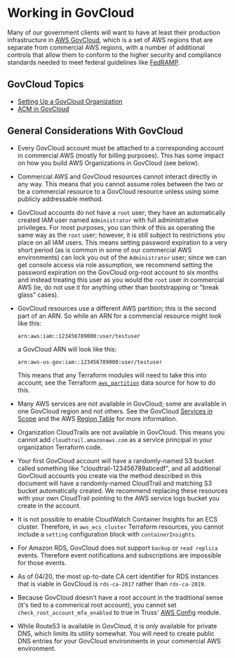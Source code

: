 # Working in GovCloud

Many of our government clients will want to have at least their production
infrastructure in [AWS GovCloud](https://aws.amazon.com/govcloud-us/), which
is a set of AWS regions that are separate from commercial AWS regions, with
a number of additional controls that allow them to conform to the higher
security and compliance standards needed to meet federal guidelines like
[FedRAMP](https://www.fedramp.gov/).

## GovCloud Topics

- [Setting Up a GovCloud Organization](gov-orgs.md)
- [ACM in GovCloud](gov-acm.md)

## General Considerations With GovCloud

- Every GovCloud account must be attached to a corresponding account in
  commercial AWS (mostly for billing purposes). This has some impact on
  how you build AWS Organizations in GovCloud (see below).

- Commercial AWS and GovCloud resources cannot interact directly in any
  way. This means that you cannot assume roles between the two or tie
  a commercial resource to a GovCloud resource unless using some publicly
  addressable method.

- GovCloud accounts do not have a `root` user; they have an automatically
  created IAM user named `Administrator` with full administrative
  privileges. For most purposes, you can think of this as operating the
  same way as the `root` user; however, it is still subject to restrictions
  you place on all IAM users. This means setting password expiration to
  a very short period (as is common in some of our commercial AWS
  environments) can lock you out of the `Administrator` user; since we
  can get console access via role assumption, we recommend setting the
  password expiration on the GovCloud org-root account to six months and
  instead treating this user as you would the `root` user in commercial
  AWS (ie, do not use it for anything other than bootstrapping or
  "break glass" cases).

- GovCloud resources use a different AWS partition; this is the second
  part of an ARN. So while an ARN for a commercial resource might look
  like this:

  ```text
  arn:aws:iam::123456789000:user/testuser
  ```

  a GovCloud ARN will look like this:

  ```text
  arn:aws-us-gov:iam::123456789000:user/testuser
  ```

  This means that any Terraform modules will need to take this into
  account; see the Terraform
  [`aws_partition`](https://www.terraform.io/docs/providers/aws/d/partition.html)
  data source for how to do this.

- Many AWS services are not available in GovCloud; some are available
  in one GovCloud region and not others. See the GovCloud
  [Services in Scope](https://aws.amazon.com/compliance/services-in-scope/)
  and the AWS [Region
  Table](https://aws.amazon.com/about-aws/global-infrastructure/regional-product-services/)
  for more information.

- Organization CloudTrails are not available in GovCloud. This means you
  cannot add `cloudtrail.amazonaws.com` as a service principal in your
  organization Terraform code.

- Your first GovCloud account will have a randomly-named S3 bucket called
  something like "cloudtrail-123456789abcedf", and all additional GovCloud
  accounts you create via the method described in this document will have
  a randomly-named CloudTrail and matching S3 bucket automatically created.
  We recommend replacing these resources with your own CloudTrail pointing
  to the AWS service logs bucket you create in the account.

- It is not possible to enable CloudWatch Container Insights for an ECS
  cluster. Therefore, in `aws_ecs_cluster` Terraform resources, you cannot
  include a `setting` configuration block with `containerInsights`.

- For Amazon RDS, GovCloud does not support `backup` or `read replica`
  events. Therefore event notifications and subscriptions are impossible
  for those events.

- As of 04/20, the most up-to-date CA cert identifier for RDS instances
  that is viable in GovCloud is `rds-ca-2017` rather than `rds-ca-2019`.

- Because GovCloud doesn't have a root account in the traditional sense
  (it's tied to a commerical root account), you cannot set
  `check_root_account_mfa_enabled` to true in Truss' [AWS
  Config](https://registry.terraform.io/modules/trussworks/config/aws)
  module.

- While Route53 is available in GovCloud, it is *only* available for
  private DNS, which limits its utility somewhat. You will need to create
  public DNS entries for your GovCloud environments in your commercial
  AWS environment.
